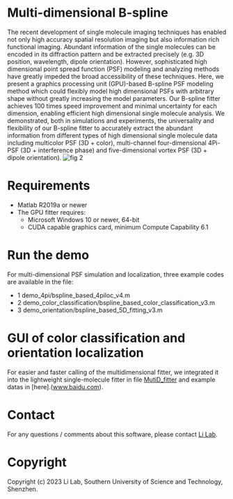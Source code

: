 # Multi-dimensional  B-spline
The recent development of single molecule imaging techniques has enabled not only high accuracy spatial resolution imaging but also information rich functional imaging. Abundant information of the single molecules can be encoded in its diffraction pattern and be extracted precisely (e.g. 3D position, wavelength, dipole orientation). However, sophisticated high dimensional point spread function (PSF) modeling and analyzing methods have greatly impeded the broad accessibility of these techniques. Here, we present a graphics processing unit (GPU)-based B-spline PSF modeling method which could flexibly model high dimensional PSFs with arbitrary shape without greatly increasing the model parameters. Our B-spline fitter achieves 100 times speed improvement and minimal uncertainty for each dimension, enabling efficient high dimensional single molecule analysis. We demonstrated, both in simulations and experiments, the universality and flexibility of our B-spline fitter to accurately extract the abundant information from different types of high dimensional single molecule data including multicolor PSF (3D + color), multi-channel four-dimensional 4Pi-PSF (3D + interference phase) and five-dimensional vortex PSF (3D + dipole orientation).
![fig 2](https://github.com/Li-Lab-SUSTech/MLE-by-bspline/assets/67534747/f92d3bc3-f8b1-4c2d-a00a-c9767e777eab)
# Requirements
* Matlab R2019a or newer  
* The GPU fitter requires:
  - Microsoft Windows 10 or newer, 64-bit
  - CUDA capable graphics card, minimum Compute Capability 6.1

# Run the demo
For multi-dimensional PSF simulation and localization, three example codes are available in the file:  
* 1 demo_4pi/bspline_based_4piloc_v4.m
* 2 demo_color_classification/bspline_based_color_classification_v3.m
* 3 demo_orientation/bspline_based_5D_fitting_v3.m
# GUI of color classification and orientation localization
For easier and faster calling of the multidimensional fitter, we integrated it into the lightweight single-molecule fitter in file [MutiD_fitter](https://github.com/Li-Lab-SUSTech/GPU-based-B-spline-Fitter/tree/main/MultiD_fitter) and example datas in [here].(www.baidu.com).

# Contact
For any questions / comments about this software, please contact [Li Lab](https://faculty.sustech.edu.cn/liym2019/en/).

# Copyright
Copyright (c) 2023 Li Lab, Southern University of Science and Technology, Shenzhen.
